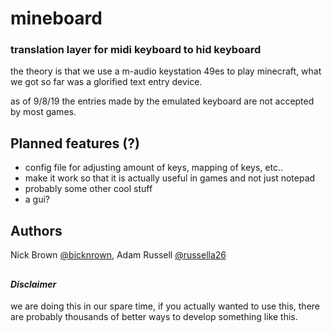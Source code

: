 # mineboard


### translation layer for midi keyboard to hid keyboard

the theory is that we use a m-audio keystation 49es to play minecraft,
what we got so far was a glorified text entry device.

as of 9/8/19 the entries made by the emulated keyboard are not accepted by most games.
##
## Planned features (?)
* config file for adjusting amount of keys, mapping of keys, etc.. 
* make it work so that it is actually useful in games and not just notepad
* probably some other cool stuff
* a gui?
##
## Authors
Nick Brown [@bicknrown](https://github.com/bicknrown), Adam Russell [@russella26](https://github.com/russella26)
##
#### _Disclaimer_
we are doing this in our spare time, if you actually wanted to use this,
there are probably thousands of better ways to develop something like this.